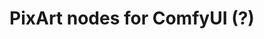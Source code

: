 # PixArt nodes for ComfyUI (?)

<!--
Soporte experimental de PixArt con diferentes nodos para ComfyUI.

## Installation

Clonar este repositorio dentro del directorio 'custom_nodes' de ComfyUI:

git clone https://github.com/martin-rizzo/ComfyUI-PixArt custom_nodes/ComfyUI-PixArt
-->
